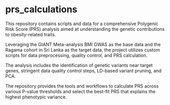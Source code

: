 # prs_calculations

This repository contains scripts and data for a comprehensive Polygenic Risk Score (PRS) analysis aimed at understanding the genetic contributions to obesity-related traits. 

Leveraging the GIANT Meta-analysis BMI GWAS as the base data and the Ragama cohort in Sri Lanka as the target data, the project utilizes custom scripts for data preprocessing, quality control, and PRS calculation. 

The analysis includes the identification of genetic variants near target genes, stringent data quality control steps, LD-based variant pruning, and PCA. 

The repository provides the tools and workflows to calculate PRS across various P-value thresholds and select the best-fit PRS that explains the highest phenotypic variance. 
